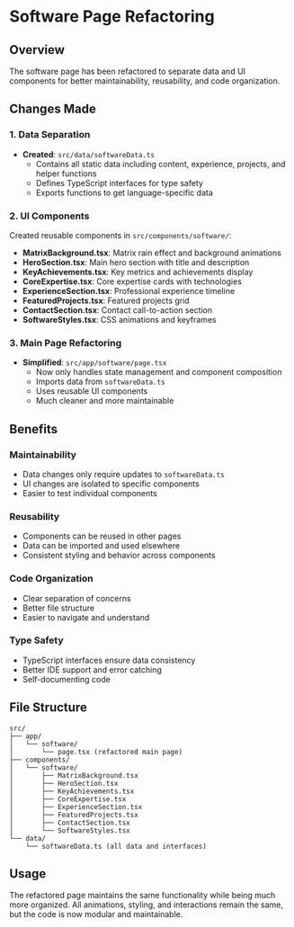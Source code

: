 # Software Page Refactoring

## Overview
The software page has been refactored to separate data and UI components for better maintainability, reusability, and code organization.

## Changes Made

### 1. Data Separation
- **Created**: `src/data/softwareData.ts`
  - Contains all static data including content, experience, projects, and helper functions
  - Defines TypeScript interfaces for type safety
  - Exports functions to get language-specific data

### 2. UI Components
Created reusable components in `src/components/software/`:

- **MatrixBackground.tsx**: Matrix rain effect and background animations
- **HeroSection.tsx**: Main hero section with title and description
- **KeyAchievements.tsx**: Key metrics and achievements display
- **CoreExpertise.tsx**: Core expertise cards with technologies
- **ExperienceSection.tsx**: Professional experience timeline
- **FeaturedProjects.tsx**: Featured projects grid
- **ContactSection.tsx**: Contact call-to-action section
- **SoftwareStyles.tsx**: CSS animations and keyframes

### 3. Main Page Refactoring
- **Simplified**: `src/app/software/page.tsx`
  - Now only handles state management and component composition
  - Imports data from `softwareData.ts`
  - Uses reusable UI components
  - Much cleaner and more maintainable

## Benefits

### Maintainability
- Data changes only require updates to `softwareData.ts`
- UI changes are isolated to specific components
- Easier to test individual components

### Reusability
- Components can be reused in other pages
- Data can be imported and used elsewhere
- Consistent styling and behavior across components

### Code Organization
- Clear separation of concerns
- Better file structure
- Easier to navigate and understand

### Type Safety
- TypeScript interfaces ensure data consistency
- Better IDE support and error catching
- Self-documenting code

## File Structure
```
src/
├── app/
│   └── software/
│       └── page.tsx (refactored main page)
├── components/
│   └── software/
│       ├── MatrixBackground.tsx
│       ├── HeroSection.tsx
│       ├── KeyAchievements.tsx
│       ├── CoreExpertise.tsx
│       ├── ExperienceSection.tsx
│       ├── FeaturedProjects.tsx
│       ├── ContactSection.tsx
│       └── SoftwareStyles.tsx
└── data/
    └── softwareData.ts (all data and interfaces)
```

## Usage
The refactored page maintains the same functionality while being much more organized. All animations, styling, and interactions remain the same, but the code is now modular and maintainable.